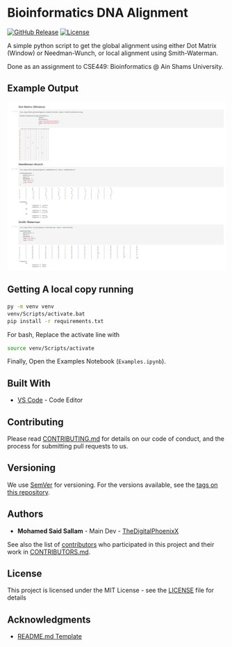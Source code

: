 # Bioinformatics DNA Alignment

[![GitHub Release][github_release_badge]][github_release_link]
[![License][license-image]][license-url]

A simple python script to get the global alignment using either Dot Matrix (Window) or Needman-Wunch, or local alignment using Smith-Waterman.

Done as an assignment to CSE449: Bioinformatics @ Ain Shams University.

## Example Output

![Example](./Example.png)

## Getting A local copy running

```sh
py -m venv venv
venv/Scripts/activate.bat
pip install -r requirements.txt
```

For bash, Replace the activate line with

```sh
source venv/Scripts/activate
```

Finally, Open the Examples Notebook (``Examples.ipynb``).

## Built With

* [VS Code](https://code.visualstudio.com/) - Code Editor

## Contributing

Please read [CONTRIBUTING.md](CONTRIBUTING.md) for details on our code of conduct, and the process for submitting pull requests to us.

## Versioning

We use [SemVer](http://semver.org/) for versioning. For the versions available, see the [tags on this repository][github-tags].

## Authors

* **Mohamed Said Sallam** - Main Dev - [TheDigitalPhoenixX](https://github.com/TheDigitalPhoenixX)

See also the list of [contributors][github-contributors] who participated in this project and their work in [CONTRIBUTORS.md](CONTRIBUTORS.md).

## License

This project is licensed under the MIT License - see the [LICENSE](LICENSE) file for details

## Acknowledgments

* [README.md Template](https://gist.github.com/PurpleBooth/109311bb0361f32d87a2)

[license-image]: https://img.shields.io/badge/License-MIT-brightgreen.svg
[license-url]: https://opensource.org/licenses/MIT

[github_release_badge]: https://img.shields.io/github/v/release/TheDigitalPhoenixX/Bioinformatics-DNA-Alignment.svg?style=flat&include_prereleases
[github_release_link]: https://github.com/TheDigitalPhoenixX/Bioinformatics-DNA-Alignment/releases

[github-contributors]: https://github.com/TheDigitalPhoenixX/Bioinformatics-DNA-Alignment/contributors
[github-tags]: https://github.com/TheDigitalPhoenixX/Bioinformatics-DNA-Alignment/tags
